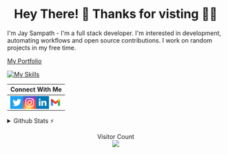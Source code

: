 <h1 align="center"> Hey There! 👋 Thanks for visting 🙋‍♂️  </h1>

<!--
**jaysampath/jaysampath** is a ✨ _special_ ✨ repository because its `README.md` (this file) appears on your GitHub profile.

Here are some ideas to get you started:

- 🔭 I’m currently working on ...
- 🌱 I’m currently learning ...
- 👯 I’m looking to collaborate on ...
- 🤔 I’m looking for help with ...
- 💬 Ask me about ...
- 📫 How to reach me: ...
- 😄 Pronouns: ...
- ⚡ Fun fact: ...
-->



 <p> I'm Jay Sampath - I'm a full stack developer. I'm interested in development, automating workflows and open source contributions. I work on random projects
  in my free time.</p> 
  <p>   <a href="https://sampath-portfolio.vercel.app/" target="_blank" >My Portfolio</a> </p>

[![My Skills](https://skillicons.dev/icons?i=java,spring,hibernate,react,js,html,css,docker,kubernetes,aws,mongodb,mysql,kafka,linux)](#)

|Connect With Me|
|-----|
|<a href="https://twitter.com/JaySampath1"><img align="left" alt=" Twitter" width="30px" src="https://github.com/edent/SuperTinyIcons/blob/master/images/svg/twitter.svg" /></a><a href="https://www.instagram.com/jay_sampath_"><img align="left" alt="s Instagram" width="30px" src="https://github.com/edent/SuperTinyIcons/blob/master/images/svg/instagram.svg" /></a><a href="https://www.linkedin.com/in/jaya-sampath-kolisetty"><img align="left" alt=" LinkedIn" width="30px" src="https://github.com/edent/SuperTinyIcons/blob/master/images/svg/linkedin.svg" /></a></a><a href="mailto:jayasampath111@gmail.com"><img align="left" alt=" Email" width="30px" src="https://github.com/edent/SuperTinyIcons/blob/master/images/svg/gmail.svg" /></a>|

<details>

<summary>Github Stats ⚡</summary>

<a href="#">![Github stats](https://github-readme-stats.vercel.app/api?username=jaysampath&theme=highcontrast&show_icons=true&count_private=true)</a>
<a href="#">![Top Languages Card](https://github-readme-stats.vercel.app/api/top-langs/?username=jaysampath&layout=compact&hide=Matlab,cpp)</a>

</details>

<p align="center"> 
  Visitor Count<br>
<img src="https://profile-counter.glitch.me/jaysampath/count.svg" />
</p>
